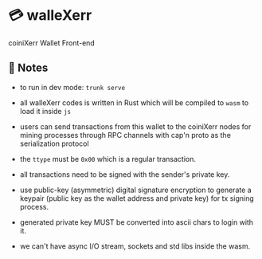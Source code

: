 

# 💳 walleXerr

coiniXerr Wallet Front-end 

## 📇 Notes

* to run in dev mode: ```trunk serve```

* all walleXerr codes is written in Rust which will be compiled to `wasm` to load it inside `js`

* users can send transactions from this wallet to the coiniXerr nodes for mining processes through RPC channels with cap'n proto as the serialization protocol

* the `ttype` must be `0x00` which is a regular transaction.

* all transactions need to be signed with the sender's private key.

* use public-key (asymmetric) digital signature encryption to generate a keypair (public key as the wallet address and private key) for tx signing process.

* generated private key MUST be converted into ascii chars to login with it.

* we can't have async I/O stream, sockets and std libs inside the wasm.